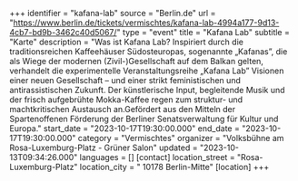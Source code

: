 +++
identifier = "kafana-lab"
source = "Berlin.de"
url = "https://www.berlin.de/tickets/vermischtes/kafana-lab-4994a177-9d13-4cb7-bd9b-3462c40d5067/"
type = "event"
title = "Kafana Lab"
subtitle = "Karte"
description = "Was ist Kafana Lab? Inspiriert durch die traditionsreichen Kaffeehäuser Südosteuropas, sogenannte „Kafanas”, die als Wiege der modernen (Zivil-)Gesellschaft auf dem Balkan gelten, verhandelt die experimentelle Veranstaltungsreihe „Kafana Lab” Visionen einer neuen Gesellschaft – und einer strikt feministischen und antirassistischen Zukunft. Der künstlerische Input, begleitende Musik und der frisch aufgebrühte Mokka-Kaffee regen zum struktur- und machtkritischen Austausch an.Gefördert aus den Mitteln der Spartenoffenen Förderung der Berliner Senatsverwaltung für Kultur und Europa."
start_date = "2023-10-17T19:30:00.000"
end_date = "2023-10-17T19:30:00.000"
category = "Vermischtes"
organizer = "Volksbühne am Rosa-Luxemburg-Platz - Grüner Salon"
updated = "2023-10-13T09:34:26.000"
languages = []
[contact]
location_street = "Rosa-Luxemburg-Platz"
location_city = " 10178 Berlin-Mitte"
[location]
+++
